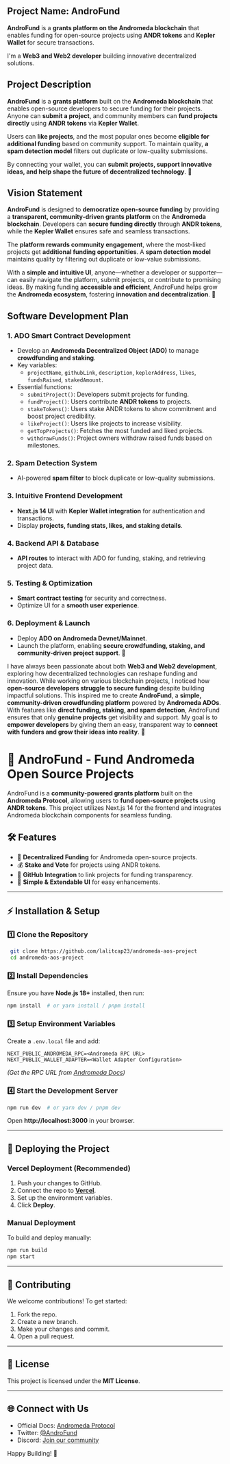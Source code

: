 ## **Project Name: AndroFund**  

**AndroFund** is a **grants platform on the Andromeda blockchain** that enables funding for open-source projects using **ANDR tokens** and **Kepler Wallet** for secure transactions.  

I'm a **Web3 and Web2 developer** building innovative decentralized solutions. 

## **Project Description**  

**AndroFund** is a **grants platform** built on the **Andromeda blockchain** that enables open-source developers to secure funding for their projects. Anyone can **submit a project**, and community members can **fund projects directly** using **ANDR tokens** via **Kepler Wallet**.  

Users can **like projects**, and the most popular ones become **eligible for additional funding** based on community support. To maintain quality, **a spam detection model** filters out duplicate or low-quality submissions.  

By connecting your wallet, you can **submit projects, support innovative ideas, and help shape the future of decentralized technology**. 🚀
## **Vision Statement**  

**AndroFund** is designed to **democratize open-source funding** by providing a **transparent, community-driven grants platform** on the **Andromeda blockchain**. Developers can **secure funding directly** through **ANDR tokens**, while the **Kepler Wallet** ensures safe and seamless transactions.  

The **platform rewards community engagement**, where the most-liked projects get **additional funding opportunities**. A **spam detection model** maintains quality by filtering out duplicate or low-value submissions.  

With a **simple and intuitive UI**, anyone—whether a developer or supporter—can easily navigate the platform, submit projects, or contribute to promising ideas. By making funding **accessible and efficient**, AndroFund helps grow the **Andromeda ecosystem**, fostering **innovation and decentralization**. 🚀
## **Software Development Plan**  

### **1. ADO Smart Contract Development**  
- Develop an **Andromeda Decentralized Object (ADO)** to manage **crowdfunding and staking**.  
- Key variables:  
  - `projectName`, `githubLink`, `description`, `keplerAddress`, `likes`, `fundsRaised`, `stakedAmount`.  
- Essential functions:  
  - `submitProject()`: Developers submit projects for funding.  
  - `fundProject()`: Users contribute **ANDR tokens** to projects.  
  - `stakeTokens()`: Users stake ANDR tokens to show commitment and boost project credibility.  
  - `likeProject()`: Users like projects to increase visibility.  
  - `getTopProjects()`: Fetches the most funded and liked projects.  
  - `withdrawFunds()`: Project owners withdraw raised funds based on milestones.  

### **2. Spam Detection System**  
- AI-powered **spam filter** to block duplicate or low-quality submissions.  

### **3. Intuitive Frontend Development**  
- **Next.js 14 UI** with **Kepler Wallet integration** for authentication and transactions.  
- Display **projects, funding stats, likes, and staking details**.  

### **4. Backend API & Database**  
- **API routes** to interact with ADO for funding, staking, and retrieving project data.  

### **5. Testing & Optimization**  
- **Smart contract testing** for security and correctness.  
- Optimize UI for a **smooth user experience**.  

### **6. Deployment & Launch**  
- Deploy **ADO on Andromeda Devnet/Mainnet**.  
- Launch the platform, enabling **secure crowdfunding, staking, and community-driven project support**. 🚀

I have always been passionate about both **Web3 and Web2 development**, exploring how decentralized technologies can reshape funding and innovation. While working on various blockchain projects, I noticed how **open-source developers struggle to secure funding** despite building impactful solutions. This inspired me to create **AndroFund**, a **simple, community-driven crowdfunding platform** powered by **Andromeda ADOs**. With features like **direct funding, staking, and spam detection**, AndroFund ensures that only **genuine projects** get visibility and support. My goal is to **empower developers** by giving them an easy, transparent way to **connect with funders and grow their ideas into reality**. 🚀
# 🚀 AndroFund - Fund Andromeda Open Source Projects

AndroFund is a **community-powered grants platform** built on the **Andromeda Protocol**, allowing users to **fund open-source projects** using **ANDR tokens**. This project utilizes Next.js 14 for the frontend and integrates Andromeda blockchain components for seamless funding.

## 🛠️ Features
- 🌌 **Decentralized Funding** for Andromeda open-source projects.
- 💰 **Stake and Vote** for projects using ANDR tokens.
- 🔗 **GitHub Integration** to link projects for funding transparency.
- 🎨 **Simple & Extendable UI** for easy enhancements.

---

## ⚡ Installation & Setup

### **1️⃣ Clone the Repository**
```sh
 git clone https://github.com/lalitcap23/andromeda-aos-project
 cd andromeda-aos-project
```

### **2️⃣ Install Dependencies**
Ensure you have **Node.js 18+** installed, then run:
```sh
npm install  # or yarn install / pnpm install
```

### **3️⃣ Setup Environment Variables**
Create a `.env.local` file and add:
```env
NEXT_PUBLIC_ANDROMEDA_RPC=<Andromeda RPC URL>
NEXT_PUBLIC_WALLET_ADAPTER=<Wallet Adapter Configuration>
```
*(Get the RPC URL from [Andromeda Docs](https://docs.andromedaprotocol.io/))*

### **4️⃣ Start the Development Server**
```sh
npm run dev  # or yarn dev / pnpm dev
```
Open **http://localhost:3000** in your browser.

---

## 🔗 Deploying the Project
### **Vercel Deployment (Recommended)**
1. Push your changes to GitHub.
2. Connect the repo to **[Vercel](https://vercel.com/)**.
3. Set up the environment variables.
4. Click **Deploy**.

### **Manual Deployment**
To build and deploy manually:
```sh
npm run build
npm start
```

---

## 🤝 Contributing
We welcome contributions! To get started:
1. Fork the repo.
2. Create a new branch.
3. Make your changes and commit.
4. Open a pull request.

---

## 📜 License
This project is licensed under the **MIT License**.

---

## 🌐 Connect with Us
- Official Docs: [Andromeda Protocol](https://docs.andromedaprotocol.io/)
- Twitter: [@AndroFund](https://twitter.com/AndroFund)
- Discord: [Join our community](https://discord.gg/andromeda)

Happy Building! 🚀

